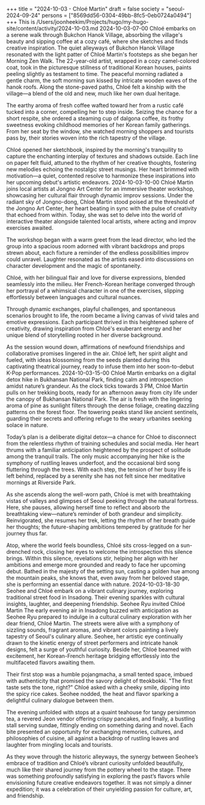 +++
title = "2024-10-03 - Chloé Martin"
draft = false
society = "seoul-2024-09-24"
persons = ["8569dd56-0304-49bb-8fc5-0eb0724a0494"]
+++
This is /Users/joonheekim/Projects/hugo/my-hugo-site/content/activity/2024-10-03.md
2024-10-03-07-00
Chloé embarks on a serene walk through Bukchon Hanok Village, absorbing the village's beauty and sipping coffee at a cozy café, where she sketches and finds creative inspiration.
The quiet alleyways of Bukchon Hanok Village resonated with the light patter of Chloé Martin's footsteps as she began her Morning Zen Walk. The 22-year-old artist, wrapped in a cozy camel-colored coat, took in the picturesque stillness of traditional Korean houses, paints peeling slightly as testament to time. The peaceful morning radiated a gentle charm, the soft morning sun kissed by intricate wooden eaves of the hanok roofs. Along the stone-paved paths, Chloé felt a kinship with the village—a blend of the old and new, much like her own dual heritage.

The earthy aroma of fresh coffee wafted toward her from a rustic café tucked into a corner, compelling her to step inside. Seizing the chance for a short respite, she ordered a steaming cup of dalgona coffee, its frothy sweetness evoking childhood memories of her Korean family gatherings. From her seat by the window, she watched morning shoppers and tourists pass by, their stories woven into the rich tapestry of the village.

Chloé opened her sketchbook, inspired by the morning's tranquility to capture the enchanting interplay of textures and shadows outside. Each line on paper felt fluid, attuned to the rhythm of her creative thoughts, fostering new melodies echoing the nostalgic street musings. Her heart brimmed with motivation—a quiet, contented resolve to harmonize these inspirations into her upcoming debut's artistic endeavors.
2024-10-03-10-00
Chloé Martin joins local artists at Jongno Art Center for an immersive theater workshop, showcasing her cultural flair through dynamic improv sessions.
Under the radiant sky of Jongno-dong, Chloé Martin stood poised at the threshold of the Jongno Art Center, her heart beating in sync with the pulse of creativity that echoed from within. Today, she was set to delve into the world of interactive theater alongside talented local artists, where acting and improv exercises awaited.

The workshop began with a warm greet from the lead director, who led the group into a spacious room adorned with vibrant backdrops and props strewn about, each fixture a reminder of the endless possibilities improv could unravel. Laughter resonated as the artists eased into discussions on character development and the magic of spontaneity.

Chloé, with her bilingual flair and love for diverse expressions, blended seamlessly into the milieu. Her French-Korean heritage converged through her portrayal of a whimsical character in one of the exercises, slipping effortlessly between languages and cultural nuances.

Through dynamic exchanges, playful challenges, and spontaneous scenarios brought to life, the room became a living canvas of vivid tales and emotive expressions. Each participant thrived in this heightened sphere of creativity, drawing inspiration from Chloé's exuberant energy and her unique blend of storytelling rooted in her diverse background.

As the session wound down, affirmations of newfound friendships and collaborative promises lingered in the air. Chloé left, her spirit alight and fueled, with ideas blossoming from the seeds planted during this captivating theatrical journey, ready to infuse them into her soon-to-debut K-Pop performances.
2024-10-03-15-00
Chloé Martin embarks on a digital detox hike in Bukhansan National Park, finding calm and introspection amidst nature’s grandeur.
As the clock ticks towards 3 PM, Chloé Martin pulls on her trekking boots, ready for an afternoon away from city life under the canopy of Bukhansan National Park. The air is fresh with the lingering aroma of pine as sunlight filters through the dense foliage, creating dazzling patterns on the forest floor. The towering peaks stand like ancient sentinels, guarding their secrets and offering refuge to the weary urbanites seeking solace in nature.

Today’s plan is a deliberate digital detox—a chance for Chloé to disconnect from the relentless rhythm of training schedules and social media. Her heart thrums with a familiar anticipation heightened by the prospect of solitude among the tranquil trails. The only music accompanying her hike is the symphony of rustling leaves underfoot, and the occasional bird song fluttering through the trees. With each step, the tension of her busy life is left behind, replaced by a serenity she has not felt since her meditative mornings at Riverside Park.

As she ascends along the well-worn path, Chloé is met with breathtaking vistas of valleys and glimpses of Seoul peeking through the natural fortress. Here, she pauses, allowing herself time to reflect and absorb the breathtaking view—nature’s reminder of both grandeur and simplicity. Reinvigorated, she resumes her trek, letting the rhythm of her breath guide her thoughts; the future-shaping ambitions tempered by gratitude for her journey thus far.

Atop, where the world feels boundless, Chloé sits cross-legged on a sun-drenched rock, closing her eyes to welcome the introspection this silence brings. Within this silence, revelations stir, helping her align with her ambitions and emerge more grounded and ready to face her upcoming debut. Bathed in the majesty of the setting sun, casting a golden hue among the mountain peaks, she knows that, even away from her beloved stage, she is performing an essential dance with nature.
2024-10-03-18-30
Seohee and Chloé embark on a vibrant culinary journey, exploring traditional street food in Insadong. Their evening sparkles with cultural insights, laughter, and deepening friendship.
Seohee Ryu invited Chloé Martin
The early evening air in Insadong buzzed with anticipation as Seohee Ryu prepared to indulge in a cultural culinary exploration with her dear friend, Chloé Martin. The streets were alive with a symphony of sizzling sounds, fragrant aromas, and vibrant colors painting a lively tapestry of Seoul's culinary allure. Seohee, her artistic eye continually drawn to the kinetic energy of street performers and intricate hanok designs, felt a surge of youthful curiosity. Beside her, Chloé beamed with excitement, her Korean-French heritage bridging effortlessly into the multifaceted flavors awaiting them.

Their first stop was a humble pojangmacha, a small tented space, imbued with authenticity that promised the savory delight of tteokbokki. "The first taste sets the tone, right?" Chloé asked with a cheeky smile, dipping into the spicy rice cakes. Seohee nodded, the heat and flavor sparking a delightful culinary dialogue between them.

The evening unfolded with stops at a quaint teahouse for tangy persimmon tea, a revered Jeon vendor offering crispy pancakes, and finally, a bustling stall serving sundae, fittingly ending on something daring and novel. Each bite presented an opportunity for exchanging memories, cultures, and philosophies of cuisine, all against a backdrop of rustling leaves and laughter from mingling locals and tourists.

As they wove through the historic alleyways, the synergy between Seohee’s embrace of tradition and Chloé’s vibrant curiosity unfolded beautifully, much like their shared journey from the pottery wheel to the stage. There was something profoundly satisfying in exploring the past’s flavors while envisioning future creative endeavors together. It was not simply a dinner expedition; it was a celebration of their unyielding passion for culture, art, and friendship.
